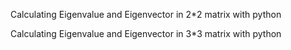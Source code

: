 Calculating Eigenvalue and Eigenvector in 2*2 matrix with python 


Calculating Eigenvalue and Eigenvector in 3*3 matrix with python 
